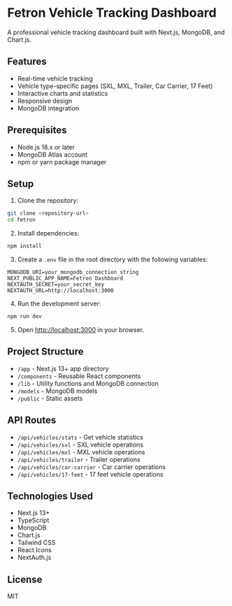 # Fetron Vehicle Tracking Dashboard

A professional vehicle tracking dashboard built with Next.js, MongoDB, and Chart.js.

## Features

- Real-time vehicle tracking
- Vehicle type-specific pages (SXL, MXL, Trailer, Car Carrier, 17 Feet)
- Interactive charts and statistics
- Responsive design
- MongoDB integration

## Prerequisites

- Node.js 18.x or later
- MongoDB Atlas account
- npm or yarn package manager

## Setup

1. Clone the repository:
```bash
git clone <repository-url>
cd fetron
```

2. Install dependencies:
```bash
npm install
```

3. Create a `.env` file in the root directory with the following variables:
```
MONGODB_URI=your_mongodb_connection_string
NEXT_PUBLIC_APP_NAME=Fetron Dashboard
NEXTAUTH_SECRET=your_secret_key
NEXTAUTH_URL=http://localhost:3000
```

4. Run the development server:
```bash
npm run dev
```

5. Open [http://localhost:3000](http://localhost:3000) in your browser.

## Project Structure

- `/app` - Next.js 13+ app directory
- `/components` - Reusable React components
- `/lib` - Utility functions and MongoDB connection
- `/models` - MongoDB models
- `/public` - Static assets

## API Routes

- `/api/vehicles/stats` - Get vehicle statistics
- `/api/vehicles/sxl` - SXL vehicle operations
- `/api/vehicles/mxl` - MXL vehicle operations
- `/api/vehicles/trailer` - Trailer operations
- `/api/vehicles/car-carrier` - Car carrier operations
- `/api/vehicles/17-feet` - 17 feet vehicle operations

## Technologies Used

- Next.js 13+
- TypeScript
- MongoDB
- Chart.js
- Tailwind CSS
- React Icons
- NextAuth.js

## License

MIT 
